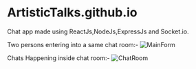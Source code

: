 # ArtisticTalks.github.io
Chat app made using ReactJs,NodeJs,ExpressJs and Socket.io.

Two persons entering into a same chat room:-
![MainForm](https://user-images.githubusercontent.com/104648509/237060531-15558e2d-75aa-4e45-97e0-7971b485c967.png)


Chats Happening inside chat room:- 
![ChatRoom](https://user-images.githubusercontent.com/104648509/237060624-c29aa15a-bf72-4e3e-88fb-2b22cb2a58d7.png)

